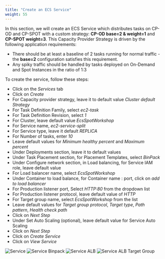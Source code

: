 ```yaml
---
title: "Create an ECS Service"
weight: 55
---
```


In this section, we will create an ECS Service which distributes tasks on CP-OD and CP-SPOT with a custom strategy: **CP-OD base=2 & weight=1** and **CP-SPOT weight=3**. This Capacity Provider Strategy is driven by the following application requirements:

* There should be at least a baseline of 2 tasks running for normal traffic - the **base=2** configuration satisfies this requirement.
* Any spiky traffic should be handled by tasks deployed on On-Demand and Spot Instances in the ratio of 1:3

To create the service, follow these steps:

* Click on the *Services* tab
* Click on *Create*
* For Capacity provider strategy, leave it to default value *Cluster default Strategy*
* For Task Definition Family, select *ec2-task*
* For Task Definition Revision, select *1*
* For Cluster, leave default value *EcsSpotWorkshop*
* For Service name, *ec2-service-split*
* For Service type, leave it default *REPLICA*
* For Number of tasks, enter *10*
* Leave default values for *Minimum healthy percent* and *Maximum percent*
* Under Deployments section, leave it to default values
* Under Task Placement section, for Placement Templates, select *BinPack*
* Under Configure network section, in  Load balancing, for Service IAM role, leave default value
* For Load balancer name, select *EcsSpotWorkshop*
* Under Container to load balance, for Container name : port, click on *add to load balancer*
* For Production listener port,  Select *HTTP:80* from the dropdown list
* For Production listener protocol, leave default value of *HTTP*
* For Target group name, select *EcsSpotWorkshop* from the list
* Leave default values for *Target group protocol*, *Target type*, *Path pattern*, *Health check path*
* Click on *Next Step*
* Under Set Auto Scaling (optional), leave default value for Service Auto Scaling
* Click on *Next Step*
* Click on *Create Service*
* Click on *View Service*

![Service](/images/ecs-spot-capacity-providers/Ser1.png)
![Service Binpack](/images/ecs-spot-capacity-providers/ser2.png)
![Service ALB](/images/ecs-spot-capacity-providers/ser5.png)
![Service ALB Target Group](/images/ecs-spot-capacity-providers/ser6.png)
